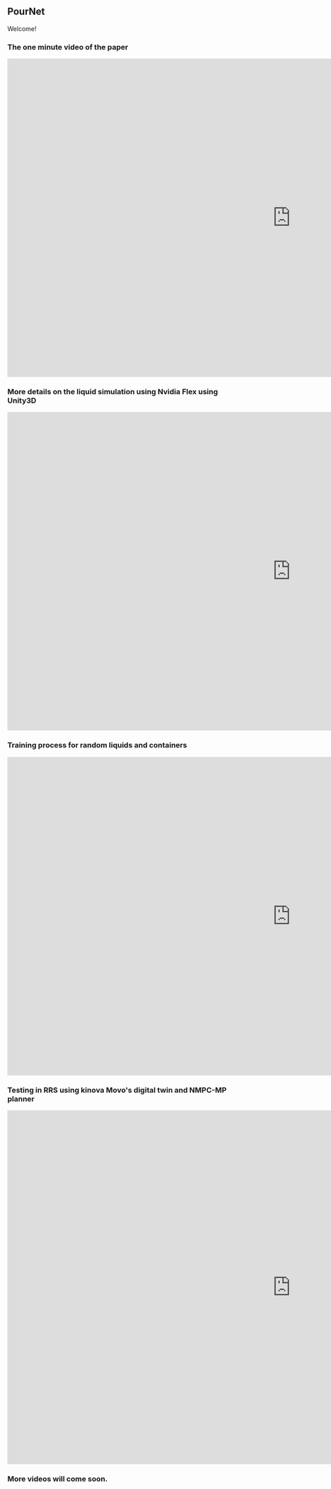 ## PourNet 

Welcome!

### The one minute video of the paper
<iframe width="1280" height="720" src="https://www.youtube.com/embed/CO5HBLYtODU" title="YouTube video player" frameborder="0" allow="accelerometer; autoplay; clipboard-write; encrypted-media; gyroscope; picture-in-picture" allowfullscreen></iframe>

### More details on the liquid simulation using Nvidia Flex using Unity3D
<iframe width="1280" height="720" src="https://www.youtube.com/embed/LflxBfymed8" title="YouTube video player" frameborder="0" allow="accelerometer; autoplay; clipboard-write; encrypted-media; gyroscope; picture-in-picture" allowfullscreen></iframe>

### Training process for random liquids and containers 
<iframe width="1280" height="720" src="https://www.youtube.com/embed/gB4uqjdXGGY" title="YouTube video player" frameborder="0" allow="accelerometer; autoplay; clipboard-write; encrypted-media; gyroscope; picture-in-picture" allowfullscreen></iframe>

### Testing in RRS using kinova Movo's digital twin and NMPC-MP planner
<iframe width="1280" height="800" src="https://www.youtube.com/embed/tDI1ddZ3nrw" title="YouTube video player" frameborder="0" allow="accelerometer; autoplay; clipboard-write; encrypted-media; gyroscope; picture-in-picture" allowfullscreen></iframe>

### More videos will come soon.

